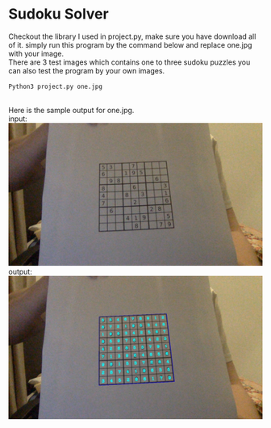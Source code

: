 # Sudoku Solver

Checkout the library I used in project.py, make sure you have download all of it.
simply run this program by the command below and replace one.jpg with your image.<br />
There are 3 test images which contains one to three sudoku puzzles
you can also test the program by your own images.

```
Python3 project.py one.jpg
```




<br />
Here is the sample output for one.jpg.<br />
input:<br />
<img src="https://github.com/KyleZheng1997/sudoku-solver/blob/master/one.jpg" width="650"> <br />
output: <br />
<img src="https://github.com/KyleZheng1997/sudoku-solver/blob/master/one_output.jpg" width="650">
